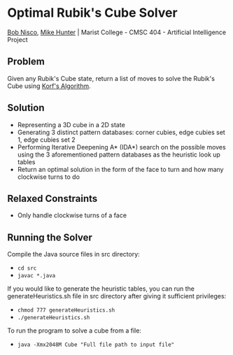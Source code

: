 Optimal Rubik's Cube Solver
==========

[Bob Nisco](https://github.com/BobNisco), [Mike Hunter](https://github.com/acer149) |
Marist College - CMSC 404 - Artificial Intelligence Project

Problem
-----------
Given any Rubik's Cube state, return a list of moves to solve the Rubik's Cube using [Korf's Algorithm](http://en.wikipedia.org/wiki/Optimal_solutions_for_Rubik%27s_Cube#Korf.27s_Algorithm).

Solution
-----------
- Representing a 3D cube in a 2D state
- Generating 3 distinct pattern databases: corner cubies, edge cubies set 1, edge cubies set 2
- Performing Iterative Deepening A* (IDA*) search on the possible moves using the 3 aforementioned pattern databases as the heuristic look up tables
- Return an optimal solution in the form of the face to turn and how many clockwise turns to do

Relaxed Constraints
---------------------------
- Only handle clockwise turns of a face

Running the Solver
------------------
Compile the Java source files in src directory:
- `cd src`
- `javac *.java`

If you would like to generate the heuristic tables, you can run the generateHeuristics.sh file in src directory after giving it sufficient privileges:
- `chmod 777 generateHeuristics.sh`
-	`./generateHeuristics.sh`

To run the program to solve a cube from a file:
- `java -Xmx2048M Cube "Full file path to input file"`
